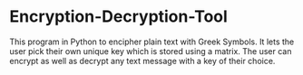 # Encryption-Decryption-Tool
This program in Python to encipher plain text with Greek Symbols. 
It lets the user pick their own unique key which is stored using a matrix. 
The user can encrypt as well as decrypt any text message with a key of their choice.
